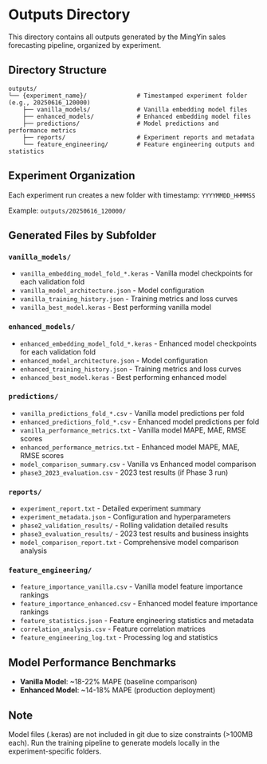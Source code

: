 # Outputs Directory

This directory contains all outputs generated by the MingYin sales forecasting pipeline, organized by experiment.

## Directory Structure

```
outputs/
└── {experiment_name}/              # Timestamped experiment folder (e.g., 20250616_120000)
    ├── vanilla_models/             # Vanilla embedding model files
    ├── enhanced_models/            # Enhanced embedding model files  
    ├── predictions/                # Model predictions and performance metrics
    ├── reports/                    # Experiment reports and metadata
    └── feature_engineering/        # Feature engineering outputs and statistics
```

## Experiment Organization

Each experiment run creates a new folder with timestamp: `YYYYMMDD_HHMMSS`

Example: `outputs/20250616_120000/`

## Generated Files by Subfolder

### `vanilla_models/`
- `vanilla_embedding_model_fold_*.keras` - Vanilla model checkpoints for each validation fold
- `vanilla_model_architecture.json` - Model configuration
- `vanilla_training_history.json` - Training metrics and loss curves
- `vanilla_best_model.keras` - Best performing vanilla model

### `enhanced_models/`
- `enhanced_embedding_model_fold_*.keras` - Enhanced model checkpoints for each validation fold
- `enhanced_model_architecture.json` - Model configuration
- `enhanced_training_history.json` - Training metrics and loss curves
- `enhanced_best_model.keras` - Best performing enhanced model

### `predictions/`
- `vanilla_predictions_fold_*.csv` - Vanilla model predictions per fold
- `enhanced_predictions_fold_*.csv` - Enhanced model predictions per fold
- `vanilla_performance_metrics.txt` - Vanilla model MAPE, MAE, RMSE scores
- `enhanced_performance_metrics.txt` - Enhanced model MAPE, MAE, RMSE scores
- `model_comparison_summary.csv` - Vanilla vs Enhanced model comparison
- `phase3_2023_evaluation.csv` - 2023 test results (if Phase 3 run)

### `reports/`
- `experiment_report.txt` - Detailed experiment summary
- `experiment_metadata.json` - Configuration and hyperparameters
- `phase2_validation_results/` - Rolling validation detailed results
- `phase3_evaluation_results/` - 2023 test results and business insights
- `model_comparison_report.txt` - Comprehensive model comparison analysis

### `feature_engineering/`
- `feature_importance_vanilla.csv` - Vanilla model feature importance rankings
- `feature_importance_enhanced.csv` - Enhanced model feature importance rankings
- `feature_statistics.json` - Feature engineering statistics and metadata
- `correlation_analysis.csv` - Feature correlation matrices
- `feature_engineering_log.txt` - Processing log and statistics

## Model Performance Benchmarks

- **Vanilla Model**: ~18-22% MAPE (baseline comparison)
- **Enhanced Model**: ~14-18% MAPE (production deployment)


## Note

Model files (.keras) are not included in git due to size constraints (>100MB each). Run the training pipeline to generate models locally in the experiment-specific folders. 